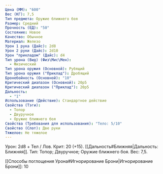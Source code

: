```yaml
---
Цена (ММ): "600"
Вес (КГ): 7,5
Тип предмета: Оружие ближнего боя
Размер: Средний
Прочность (ЕД): "50"
Состояние: Новое
Качество: Обычное
Материал: Железо
Урон 1 рука (Дайс): 2d8
Урон 2 руки (Дайс): 2d10
Урон "прикладом" (Дайс): d4
Тип урона (Вид) (Физ\Мис\Мен):
  - Физический
Тип урона оружия (Основной): Рубящий
Тип урона оружия ("Приклад"): Дробящий
Бронебойность (Основной): "10"
Критический диапазон (Основной): 20р5
Критический диапазон ("Приклад"): 20р5
Дальность:
  - "1"
Использование (Действие): Стандартное действие
Свойства (Тэги):
  - Топор
  - Двуручное
  - Оружие ближнего боя
Свойства (Требования для использования): "Тело: 5/10"
Свойство (Слот): Две руки
Тяжелое: Не тяжелое
---
```

Урон: 2d8 + Тел / Лов. Крит: 20 (+15). [[Дальность#Ближняя|Дальность: Ближняя]]. Тип: Топор; Двуручное; Оружие ближнего боя. Вес: 7,5. 

[[Способы поглощения Урона#Игнорирование Брони|Игнорирование Брони]]: 10